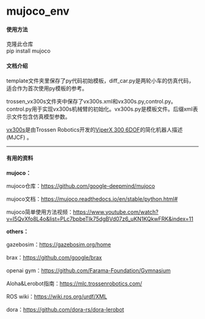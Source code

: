 # mujoco_env

#### 使用方法
克隆此仓库\
pip install mujoco
#### 文档介绍

template文件夹里保存了py代码初始模板，diff_car.py是两轮小车的仿真代码，适合作为首次使用py模板的参考。

trossen_vx300s文件夹中保存了vx300s.xml和vx300s.py,control.py。control.py用于实现vx300s机械臂的初始化。vx300s.py是模板文件。后缀xml表示文件包含仿真模型参数。

[vx300s](https://github.com/google-deepmind/mujoco_menagerie/tree/main/trossen_vx300s)是由Trossen Robotics开发的[ViperX 300 6DOF](https://www.trossenrobotics.com/viperx-300-robot-arm-6dof.aspx)的简化机器人描述 (MJCF) 。

------

#### 有用的资料

**mujoco：**

mujoco仓库：https://github.com/google-deepmind/mujoco

mujoco文档：https://mujoco.readthedocs.io/en/stable/python.html#

mujoco简单使用方法视频：https://www.youtube.com/watch?v=I5QvXfo8L4o&list=PLc7bpbeTIk75dgBVd07z6_uKN1KQkwFRK&index=11

**others：**

gazebosim：https://gazebosim.org/home

brax：https://github.com/google/brax

openai gym：https://github.com/Farama-Foundation/Gymnasium

Aloha&Lerobot指南：https://mlc.trossenrobotics.com/

ROS wiki：https://wiki.ros.org/urdf/XML

dora：https://github.com/dora-rs/dora-lerobot

